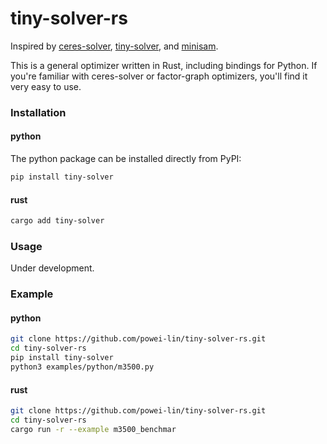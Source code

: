 # tiny-solver-rs
Inspired by [ceres-solver](https://github.com/ceres-solver/ceres-solver), [tiny-solver](https://github.com/keir/tinysolver), and [minisam](https://github.com/dongjing3309/minisam).

This is a general optimizer written in Rust, including bindings for Python. If you're familiar with ceres-solver or factor-graph optimizers, you'll find it very easy to use.

### Installation
#### python
The python package can be installed directly from PyPI:
```sh
pip install tiny-solver
```
#### rust
```sh
cargo add tiny-solver
```


### Usage
Under development.

### Example

#### python
```sh
git clone https://github.com/powei-lin/tiny-solver-rs.git
cd tiny-solver-rs
pip install tiny-solver
python3 examples/python/m3500.py
```
#### rust
```sh
git clone https://github.com/powei-lin/tiny-solver-rs.git
cd tiny-solver-rs
cargo run -r --example m3500_benchmar
```
